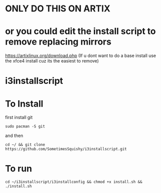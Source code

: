 # ONLY DO THIS ON ARTIX
# or you could edit the install script to remove replacing mirrors
https://artixlinux.org/download.php
(If u dont want to do a base install use the xfce4 install cuz its the easiest to remove)
# i3installscript
#
# To Install
first install git
```
sudo pacman -S git
```
and then
```
cd ~/ && git clone https://github.com/SometimesSquishy/i3installscript.git
```
# To run
```
cd ~/i3installscript/i3installconfig && chmod +x install.sh && ./install.sh
```
